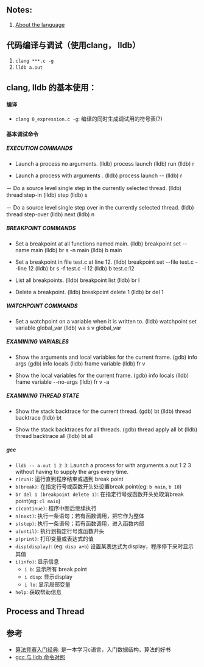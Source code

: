 ## Notes:

1. [About the language](https://github.com/timqian/learning-c-and-data-structure/tree/master/language)

## 代码编译与调试（使用clang， lldb）

1. `clang ***.c -g`
2. `lldb a.out`

## clang, lldb 的基本使用：

#### 编译

- `clang 0_expression.c -g`: 编译的同时生成调试用的符号表(?)

#### 基本调试命令

##### EXECUTION COMMANDS

- Launch a process no arguments.
  (lldb) process launch
  (lldb) run
  (lldb) r

- Launch a process with arguments <args>.
  (lldb) process launch -- <args>
  (lldb) r <args>

－ Do a source level single step in the currently selected thread.
  (lldb) thread step-in
  (lldb) step
  (lldb) s

－ Do a source level single step over in the currently selected thread.
  (lldb) thread step-over
  (lldb) next
  (lldb) n

##### BREAKPOINT COMMANDS

- Set a breakpoint at all functions named main.
  (lldb) breakpoint set --name main
  (lldb) br s -n main
  (lldb) b main

- Set a breakpoint in file test.c at line 12.
  (lldb) breakpoint set --file test.c --line 12
  (lldb) br s -f test.c -l 12
  (lldb) b test.c:12

- List all breakpoints.
  (lldb) breakpoint list
  (lldb) br l

- Delete a breakpoint.
  (lldb) breakpoint delete 1
  (lldb) br del 1

##### WATCHPOINT COMMANDS

- Set a watchpoint on a variable when it is written to.
  (lldb) watchpoint set variable global_var
  (lldb) wa s v global_var

##### EXAMINING VARIABLES

- Show the arguments and local variables for the current frame.
  (gdb) info args
  (gdb) info locals
  (lldb) frame variable
  (lldb) fr v

- Show the local variables for the current frame.
  (gdb) info locals
  (lldb) frame variable --no-args
  (lldb) fr v -a

##### EXAMINING THREAD STATE

- Show the stack backtrace for the current thread.
  (gdb) bt
  (lldb) thread backtrace
  (lldb) bt

- Show the stack backtraces for all threads.
  (gdb) thread apply all bt
  (lldb) thread backtrace all
  (lldb) bt all

##### gcc
- `lldb -- a.out 1 2 3`: Launch a process for with arguments a.out 1 2 3 without having to supply the args every time.
- `r(run)`: 运行直到程序结束或遇到 break point
- `b(break)`: 在指定行号或函数开头处设置break point(eg: `b main`, `b 10`)
- `br del 1 (breakpoint delete 1)`: 在指定行号或函数开头处取消break point(eg: `cl main`)
- `c(continue)`: 程序中断后继续执行
- `n(next)`: 执行一条语句；若有函数调用，把它作为整体
- `s(step)`: 执行一条语句；若有函数调用，进入函数内部
- `u(until)`: 执行到指定行号或函数开头
- `p(print)`: 打印变量或表达式的值
- `disp(display)`: (eg: `disp a+b`) 设置某表达式为display，程序停下来时显示其值
- `i(info)`: 显示信息
  - `i b`: 显示所有 break point
  - `i disp`: 显示display
  - `i lo`: 显示局部变量
- `help`: 获取帮助信息


## Process and Thread

## 参考

- [算法竞赛入门经典](http://www.amazon.cn/%E7%AE%97%E6%B3%95%E8%89%BA%E6%9C%AF%E4%B8%8E%E4%BF%A1%E6%81%AF%E5%AD%A6%E7%AB%9E%E8%B5%9B-%E7%AE%97%E6%B3%95%E7%AB%9E%E8%B5%9B%E5%85%A5%E9%97%A8%E7%BB%8F%E5%85%B8-%E5%88%98%E6%B1%9D%E4%BD%B3/dp/B002WB0U4Q/ref=sr_1_3?s=books&ie=UTF8&qid=1451096806&sr=1-3&keywords=%E7%AE%97%E6%B3%95%E7%AB%9E%E8%B5%9B%E5%85%A5%E9%97%A8%E7%BB%8F%E5%85%B8): 是一本学习c语言，入门数据结构，算法的好书
- [gcc 与 lldb 命令对照](http://lldb.llvm.org/lldb-gdb.html)
